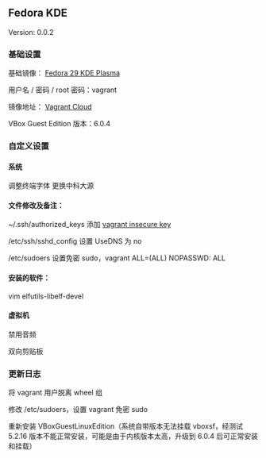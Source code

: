 ## Fedora KDE 
Version: 0.0.2

### 基础设置

基础镜像： [Fedora 29 KDE Plasma](https://spins.fedoraproject.org/zh_CN/kde/)

用户名 / 密码 / root 密码：vagrant

镜像地址： [Vagrant Cloud](https://app.vagrantup.com/FlyingOnion/boxes/Fedora_KDE/versions/0.0.2)

VBox Guest Edition 版本：6.0.4

### 自定义设置
#### 系统
调整终端字体
更换中科大源

#### 文件修改及备注：
~/.ssh/authorized_keys 添加 [vagrant insecure key](https://raw.githubusercontent.com/hashicorp/vagrant/master/keys/vagrant.pub)

/etc/ssh/sshd_config 设置 UseDNS 为 no

/etc/sudoers 设置免密 sudo，vagrant ALL=(ALL) NOPASSWD: ALL

#### 安装的软件：
vim elfutils-libelf-devel

#### 虚拟机
禁用音频

双向剪贴板

### 更新日志
将 vagrant 用户脱离 wheel 组

修改 /etc/sudoers，设置 vagrant 免密 sudo

重新安装 VBoxGuestLinuxEdition（系统自带版本无法挂载 vboxsf，经测试 5.2.16 版本不能正常安装，可能是由于内核版本太高，升级到 6.0.4 后可正常安装和挂载）
